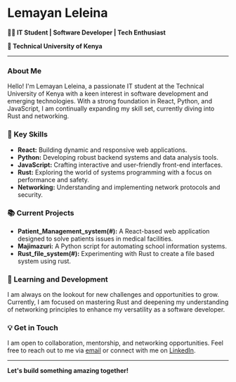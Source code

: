 # Lemayan Leleina

**👨‍💻 IT Student | Software Developer | Tech Enthusiast**

**📍 Technical University of Kenya**

---

### About Me

Hello! I'm Lemayan Leleina, a passionate IT student at the Technical University of Kenya with a keen interest in software development and emerging technologies. With a strong foundation in React, Python, and JavaScript, I am continually expanding my skill set, currently diving into Rust and networking.

### 🌟 Key Skills

- **React:** Building dynamic and responsive web applications.
- **Python:** Developing robust backend systems and data analysis tools.
- **JavaScript:** Crafting interactive and user-friendly front-end interfaces.
- **Rust:** Exploring the world of systems programming with a focus on performance and safety.
- **Networking:** Understanding and implementing network protocols and security.

### 📚 Current Projects

- **Patient_Management_system(#):** A React-based web application designed to solve patients issues in medical facilities.
- **Majimazuri:** A Python script for automating school information systems.
- **Rust_file_system(#):** Experimenting with Rust to create a file based system using rust.

### 🌱 Learning and Development

I am always on the lookout for new challenges and opportunities to grow. Currently, I am focused on mastering Rust and deepening my understanding of networking principles to enhance my versatility as a software developer.

### 💡 Get in Touch

I am open to collaboration, mentorship, and networking opportunities. Feel free to reach out to me via [email](lemayanleleina@gmail.com) or connect with me on [LinkedIn](https://www.linkedin.com/in/dennis-leleina-500a01201/).


---

**Let's build something amazing together!**
